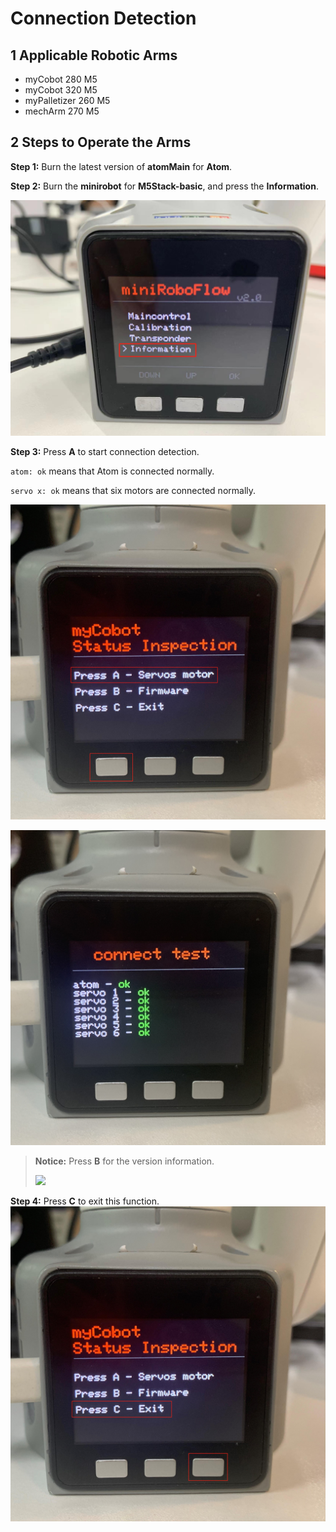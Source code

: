 # Connection Detection

## 1 Applicable Robotic Arms
- myCobot 280 M5
- myCobot 320 M5
- myPalletizer 260 M5
- mechArm 270 M5

## 2 Steps to Operate the Arms

**Step 1:** Burn the latest version of **atomMain** for **Atom**.

**Step 2:** Burn the **minirobot** for **M5Stack-basic**, and press the **Information**.

![](../../../resourse/4-BasicApplication/4.2/4.2.4/1/1.jpg)

**Step 3:** Press **A** to start connection detection.

`atom: ok` means that Atom is connected normally.

`servo x: ok` means that six motors are connected normally.

![](../../../resourse/4-BasicApplication/4.2/4.2.4/1/2.jpg)

![](../../../resourse/4-BasicApplication/4.2/4.2.4/1/3.jpg)

> **Notice:** Press **B** for the version information.
>
> ![](4.2.4.1-micro_controller.assets/4.jpg)

**Step 4:** Press **C** to exit this function.
![](../../../resourse/4-BasicApplication/4.2/4.2.4/1/6.jpg)
